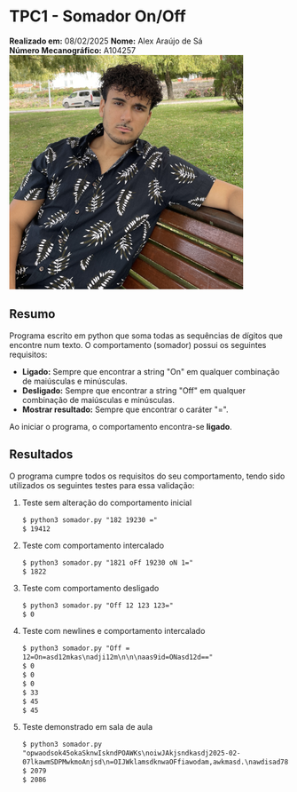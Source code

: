# TPC1 - Somador On/Off

**Realizado em:** 08/02/2025 
**Nome:** Alex Araújo de Sá  
**Número Mecanográfico:** A104257  
![](./../Imagens/Avatar.png)

## Resumo

Programa escrito em python que soma todas as sequências de dígitos que encontre num texto. 
O comportamento (somador) possui os seguintes requisitos:

- **Ligado:** Sempre que encontrar a string "On" em qualquer combinação de maiúsculas e minúsculas. 
- **Desligado:** Sempre que encontrar a string "Off" em qualquer combinação de maiúsculas e minúsculas. 
- **Mostrar resultado:** Sempre que encontrar o caráter "=". 

Ao iniciar o programa, o comportamento encontra-se **ligado**. 

## Resultados

O programa cumpre todos os requisitos do seu comportamento, tendo sido utilizados os seguintes testes para essa validação: 

1. Teste sem alteração do comportamento inicial 
    ```console
    $ python3 somador.py "182 19230 ="
    $ 19412
    ```

2. Teste com comportamento intercalado
    ```console
    $ python3 somador.py "1821 oFf 19230 oN 1="
    $ 1822
    ```

3. Teste com comportamento desligado
    ```console
    $ python3 somador.py "Off 12 123 123="
    $ 0
    ```

4. Teste com newlines e comportamento intercalado
    ```console
    $ python3 somador.py "Off = 12=On=asd12mkas\nadji12m\n\n\naas9id=ONasd12d=="
    $ 0
    $ 0
    $ 0
    $ 33
    $ 45
    $ 45
    ```

5. Teste demonstrado em sala de aula
    ```console
    $ python3 somador.py "opwaodsok45okaSknwIskndPOAWKs\noiwJAkjsndkasdj2025-02-07lkawmSDPMwkmoAnjsd\n=OIJWklamsdknwaOFfiawodam,awkmasd.\nawdisad789wands43akjwdasd\njawndkasndonoiijwdasd2auindiasnd\nAWOIJasjdnAW5jiawdasd="
    $ 2079
    $ 2086
    ```
